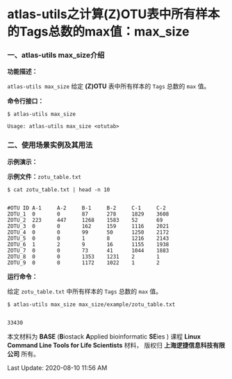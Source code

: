 # atlas-utils之计算(Z)OTU表中所有样本的Tags总数的max值：max_size

### 一、atlas-utils max_size介绍

**功能描述：**

`atlas-utils max_size`  给定 **(Z)OTU** 表中所有样本的 `Tags` 总数的 `max` 值。

**命令行接口：**

    $ atlas-utils max_size
    
    Usage: atlas-utils max_size <otutab>


### 二、使用场景实例及其用法

**示例演示：**

**示例文件：**`zotu_table.txt`


	$ cat zotu_table.txt | head -n 10


	#OTU ID A-1     A-2     B-1     B-2     C-1     C-2
	ZOTU_1  0       0       87      278     1829    3608
	ZOTU_2  223     447     1268    1583    52      69
	ZOTU_3  0       0       162     159     1116    2021
	ZOTU_4  0       0       99      50      1250    2172
	ZOTU_5  0       0       1       8       1216    2143
	ZOTU_6  1       2       9       16      1155    1938
	ZOTU_7  0       0       73      41      1044    1883
	ZOTU_8  0       0       1353    1231    2       1
	ZOTU_9  0       0       1172    1022    1       2


**运行命令：**

给定 `zotu_table.txt` 中所有样本的 `Tags` 总数的 `max` 值。


	$ atlas-utils max_size max_size/example/zotu_table.txt


	33430


本文材料为 **BASE** (**B**iostack **A**pplied bioinformatic **SE**ies ) 课程 **Linux Command Line Tools for Life Scientists** 材料， 版权归 **上海逻捷信息科技有限公司** 所有。

Last Update: 2020-08-10 11:56 AM

